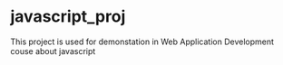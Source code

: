 # javascript_proj
This project is used for demonstation in Web Application Development  couse about javascript
